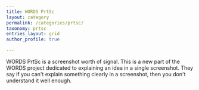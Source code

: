 ```yaml
---
title: WORDS PrtSc
layout: category
permalink: /categories/prtsc/
taxonomy: prtsc
entries_layout: grid
author_profile: true

---
```


WORDS PrtSc is a screenshot worth of signal. This is a new part of the WORDS project dedicated to explaining an idea in a single screenshot. They say if you can't explain something clearly in a screenshot, then you don't understand it well enough. 

